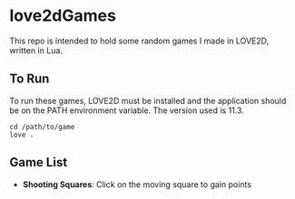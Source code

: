 # love2dGames

This repo is intended to hold some random games I made in LOVE2D, written in Lua.

## To Run
To run these games, LOVE2D must be installed and the application should be on the PATH environment variable. The version used is 11.3.

```
cd /path/to/game
love .
```

## Game List
* **Shooting Squares**: Click on the moving square to gain points
